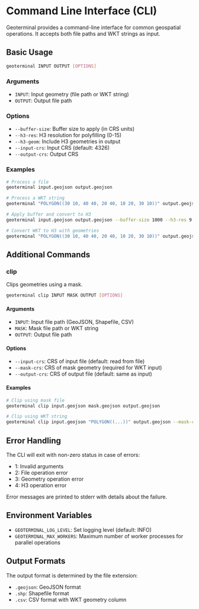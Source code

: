 # Command Line Interface (CLI)

Geoterminal provides a command-line interface for common geospatial operations. It accepts both file paths and WKT strings as input.

## Basic Usage

```bash
geoterminal INPUT OUTPUT [OPTIONS]
```

### Arguments
- `INPUT`: Input geometry (file path or WKT string)
- `OUTPUT`: Output file path

### Options
- `--buffer-size`: Buffer size to apply (in CRS units)
- `--h3-res`: H3 resolution for polyfilling (0-15)
- `--h3-geom`: Include H3 geometries in output
- `--input-crs`: Input CRS (default: 4326)
- `--output-crs`: Output CRS

### Examples
```bash
# Process a file
geoterminal input.geojson output.geojson

# Process a WKT string
geoterminal "POLYGON((30 10, 40 40, 20 40, 10 20, 30 10))" output.geojson

# Apply buffer and convert to H3
geoterminal input.geojson output.geojson --buffer-size 1000 --h3-res 9

# Convert WKT to H3 with geometries
geoterminal "POLYGON((30 10, 40 40, 20 40, 10 20, 30 10))" output.geojson --h3-res 9 --h3-geom
```

## Additional Commands

### clip

Clips geometries using a mask.

```bash
geoterminal clip INPUT MASK OUTPUT [OPTIONS]
```

#### Arguments
- `INPUT`: Input file path (GeoJSON, Shapefile, CSV)
- `MASK`: Mask file path or WKT string
- `OUTPUT`: Output file path

#### Options
- `--input-crs`: CRS of input file (default: read from file)
- `--mask-crs`: CRS of mask geometry (required for WKT input)
- `--output-crs`: CRS of output file (default: same as input)

#### Examples
```bash
# Clip using mask file
geoterminal clip input.geojson mask.geojson output.geojson

# Clip using WKT string
geoterminal clip input.geojson "POLYGON((...))" output.geojson --mask-crs EPSG:4326
```



## Error Handling

The CLI will exit with non-zero status in case of errors:
- 1: Invalid arguments
- 2: File operation error
- 3: Geometry operation error
- 4: H3 operation error

Error messages are printed to stderr with details about the failure.

## Environment Variables

- `GEOTERMINAL_LOG_LEVEL`: Set logging level (default: INFO)
- `GEOTERMINAL_MAX_WORKERS`: Maximum number of worker processes for parallel operations

## Output Formats

The output format is determined by the file extension:
- `.geojson`: GeoJSON format
- `.shp`: Shapefile format
- `.csv`: CSV format with WKT geometry column
